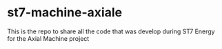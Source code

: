 # st7-machine-axiale
This is the repo to share all the code that was develop during ST7 Energy for the Axial Machine project
